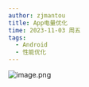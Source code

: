 ```yaml
---
author: zjmantou
title: App电量优化
time: 2023-11-03 周五
tags:
  - Android
  - 性能优化
---
```

![image.png](https://zjmantou-drawingbed.oss-cn-hangzhou.aliyuncs.com/picture/202311031555083.png)
